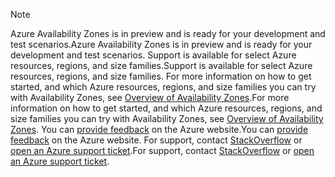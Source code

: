 > [!NOTE]
> <span data-ttu-id="2b9d6-101">Azure Availability Zones is in preview and is ready for your development and test scenarios.</span><span class="sxs-lookup"><span data-stu-id="2b9d6-101">Azure Availability Zones is in preview and is ready for your development and test scenarios.</span></span> <span data-ttu-id="2b9d6-102">Support is available for select Azure resources, regions, and size families.</span><span class="sxs-lookup"><span data-stu-id="2b9d6-102">Support is available for select Azure resources, regions, and size families.</span></span> <span data-ttu-id="2b9d6-103">For more information on how to get started, and which Azure resources, regions, and size families you can try with Availability Zones, see [Overview of Availability Zones](../articles/availability-zones/az-overview.md).</span><span class="sxs-lookup"><span data-stu-id="2b9d6-103">For more information on how to get started, and which Azure resources, regions, and size families you can try with Availability Zones, see [Overview of Availability Zones](../articles/availability-zones/az-overview.md).</span></span> <span data-ttu-id="2b9d6-104">You can [provide feedback](https://feedback.azure.com/forums/905206-global-infrastructure/category/319507-availability-zones) on the Azure website.</span><span class="sxs-lookup"><span data-stu-id="2b9d6-104">You can [provide feedback](https://feedback.azure.com/forums/905206-global-infrastructure/category/319507-availability-zones) on the Azure website.</span></span> <span data-ttu-id="2b9d6-105">For support, contact [StackOverflow]( https://stackoverflow.com/questions/tagged/azure-availability-zones) or [open an Azure support ticket](../articles/azure-supportability/how-to-create-azure-support-request.md).</span><span class="sxs-lookup"><span data-stu-id="2b9d6-105">For support, contact [StackOverflow]( https://stackoverflow.com/questions/tagged/azure-availability-zones) or [open an Azure support ticket](../articles/azure-supportability/how-to-create-azure-support-request.md).</span></span>
>
